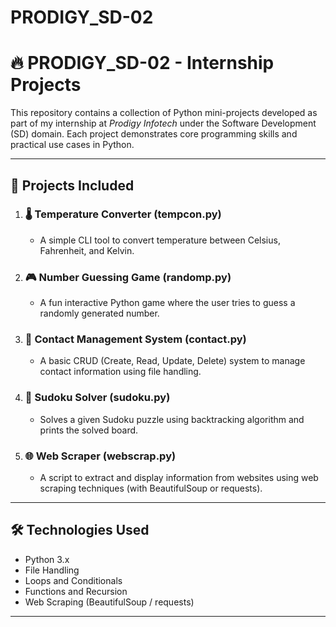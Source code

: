 # PRODIGY_SD-02
# 🔥 PRODIGY_SD-02 - Internship Projects

This repository contains a collection of Python mini-projects developed as part of my internship at *Prodigy Infotech* under the Software Development (SD) domain. Each project demonstrates core programming skills and practical use cases in Python.

---

## 📌 Projects Included

1. ### 🌡 Temperature Converter (tempcon.py)
   - A simple CLI tool to convert temperature between Celsius, Fahrenheit, and Kelvin.

2. ### 🎮 Number Guessing Game (randomp.py)
   - A fun interactive Python game where the user tries to guess a randomly generated number.

3. ### 📇 Contact Management System (contact.py)
   - A basic CRUD (Create, Read, Update, Delete) system to manage contact information using file handling.

4. ### 🔢 Sudoku Solver (sudoku.py)
   - Solves a given Sudoku puzzle using backtracking algorithm and prints the solved board.

5. ### 🌐 Web Scraper (webscrap.py)
   - A script to extract and display information from websites using web scraping techniques (with BeautifulSoup or requests).

---

## 🛠 Technologies Used

- Python 3.x
- File Handling
- Loops and Conditionals
- Functions and Recursion
- Web Scraping (BeautifulSoup / requests)

---

